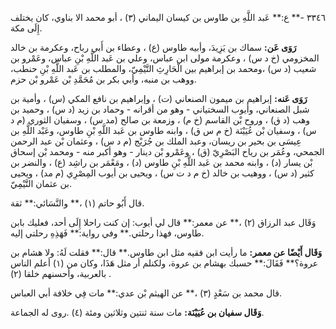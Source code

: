 ٣٣٤٦ -** ع:** عَبد اللَّهِ بن طاوس بن كيسان اليماني (٣) ، أبو محمد الا بناوي، كان يختلف إِلَى مكة.

**رَوَى عَن:** سماك بن يَزِيدَ، وأبيه طاوس (ع) ، وعطاء بن أَبي رباح، وعكرمة بن خالد المخزومي (خ د س) ، وعكرمة مولى ابن عباس، وعلي بن عَبد اللَّهِ بْنِ عباس، وعَمْرو بن شعيب (د س) ،ومحمد بن إبراهيم بين الْحَارِثِ التَّيْمِيّ، والمطلب بن عَبد اللَّهِ بْنِ حنطب، ووهب بن منبه، وأبي بكر بن مُحَمَّدِ بْن عَمْرو بْن حزم.

**رَوَى عَنه:** إبراهيم بن ميمون الصنعاني (ت) ، وإبراهيم بن نافع المكي (س) ، وأمية بن شبل الصنعاني، وأيوب السختياني - وهو من أقرانه - وحماد بن زيد (د س) ، وحميد بن وهب (د ق) ، وروح بْن القاسم (خ م) ، وزمعة بن صالح (مد س) ، وسفيان الثوري (م د س) ، وسفيان بْن عُيَيْنَة (خ م س ق) ، وابنه طاوس بن عَبد اللَّهِ بْنِ طاوس، وعَبْد اللَّهِ بن عِيسَى بن بحير بن ريسان، وعبد الملك بن جُرَيْج (م د س) ، وعثمان بْن عبد الرحمن الجمحي، وعُمَر بن رياح البَصْرِيّ (ق) ، وعَمْرو بْن دينار - وهو أكبر منه - ومحمد بْن إسحاق بْن يسار (د) ، وابنه محمد بن عَبد اللَّهِ بْنِ طاوس (د) ، ومَعْمَر بن راشِد (ع) ، والنضر بن كثير (د س) ، ووهيب بن خالد (خ م د ت س) ، ويحيى بن أيوب المِصْرِي (م مد) ، ويحيى بن عثمان التَّيْمِيّ.

قال أَبُو حاتم (١) ،** والنَّسَائي:** ثقة.

وَقَال عبد الرزاق (٢) ،** عن معمر:** قال لي أيوب: إن كنت راحلا إِلَى أحد، فعليك بابن طاوس، فهذا رحلتي.** وفي رواية:** فَهَذِهِ رحلتي إليه.

**وَقَال أَيْضًا عن معمر:** ما رأيت ابن فقيه مثل ابن طاوس.** قال:** فقلت لَهُ: ولا هشام بن عروة؟** فَقَالَ:** حسبك بهشام بن عروة، ولكنلم أر مثل هَذَا، وكان من (١) أعلم الناس بالعربية، وأحسنهم خلقا (٢) .

قال محمد بن سَعْدٍ (٣) ،** عن الهيثم بْن عدي:** مات فِي خلافة أبي العباس.

**وَقَال سفيان بن عُيَيْنَة:** مات سنة ثنتين وثلاثين ومئة (٤) .روى له الجماعة.